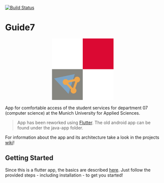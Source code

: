 [![Build Status](https://travis-ci.org/Fachschaft07/Guide7.svg?branch=develop)](https://travis-ci.org/Fachschaft07/Guide7)

# Guide7

<div style="text-align: center">
    <img src="res/images/icon/icon-xhdpi.png" width="200" height="200"/>
</div>

App for comfortable access of the student services for department 07 (computer science) at the Munich University for Applied Sciences.

> App has been reworked using [Flutter](https://flutter.io). The old android app can be found under the java-app folder.

For information about the app and its architecture take a look in the projects [wiki](https://github.com/Fachschaft07/Guide7/wiki)!


## Getting Started

Since this is a flutter app, the basics are described [here](https://flutter.io/docs/get-started).
Just follow the provided steps - including installation - to get you started!
